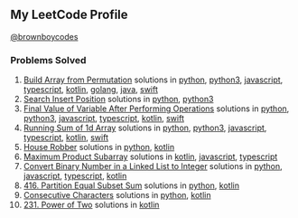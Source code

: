 
## My LeetCode Profile

[@brownboycodes](https://leetcode.com/brownboycodes/)
<br>

### Problems Solved

1. [Build Array from Permutation](https://leetcode.com/problems/build-array-from-permutation "Build Array from Permutation") solutions in [python](./python/buildArray.py), [python3](python3/buildArray.py), [javascript](./javascript/buildArray.js), [typescript](./typescript/buildArray.ts), [kotlin](./kotlin/buildArray.kt), [golang](golang/buildArray.go), [java](java/buildArray.java), [swift](swift/buildArray.swift)
2. [Search Insert Position](https://leetcode.com/problems/search-insert-position/ "Search Insert Position") solutions in [python](python/searchInsert.py), [python3](python3/searchInsert.py)
3. [Final Value of Variable After Performing Operations](https://leetcode.com/problems/final-value-of-variable-after-performing-operations/ "Final Value of Variable After Performing Operations") solutions in [python](python/finalValueAfterOperations.py), [python3](python3/finalValueAfterOperations.py), [javascript](javascript/finalValueAfterOperations.js), [typescript](typescript/finalValueAfterOperations.ts), [kotlin](finalValueAfterOperations), [swift](swift/finalValueAfterOperations.swift)
4. [Running Sum of 1d Array](https://leetcode.com/problems/running-sum-of-1d-array/ "1480. Running Sum of 1d Array") solutions in [python](python/runningSum.py), [python3](python3/runningSum.py), [javascript](javascript/runningSum.js), [typescript](typescript/runningSum.ts), [kotlin](kotlin/runningSum.kt), [swift](swift/runningSum.swift)
5. [House Robber](https://leetcode.com/problems/house-robber/ "House Robber") solutions in [python](python/rob.py), [kotlin](kotlin/rob.kt)
6. [Maximum Product Subarray](https://leetcode.com/problems/maximum-product-subarray/ "Maximum Product Subarray") solutions in [kotlin](kotlin/maxProduct.kt), [javascript](javascript/maxProduct.js), [typescript](typescript/maxProduct.ts)
7. [Convert Binary Number in a Linked List to Integer](https://leetcode.com/problems/convert-binary-number-in-a-linked-list-to-integer/ "1290. Convert Binary Number in a Linked List to Integer") solutions in [python](python/getDecimalValue.py), [javascript](javascript/getDecimalValue.js), [typescript](typescript/getDecimalValue.ts), [kotlin](kotlin/getDecimalValue.kt)
8. [416. Partition Equal Subset Sum](https://leetcode.com/problems/partition-equal-subset-sum/ "416. Partition Equal Subset Sum") solutions in [python](python/canPartition.py), [kotlin](kotlin/canPartition.kt)
9. [Consecutive Characters](https://leetcode.com/problems/consecutive-characters/ "1446. Consecutive Characters") solutions in [python](python/maxPower.py), [kotlin](kotlin/maxPower.kt)
10. [231. Power of Two](https://leetcode.com/problems/power-of-two/ "231. Power of Two") solutions in [kotlin](kotlin/powerOfTwo.kt)

